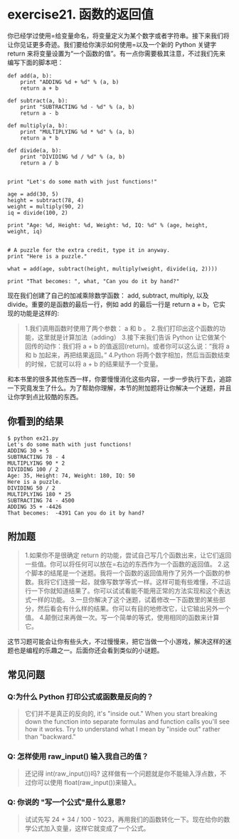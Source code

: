 # exercise21. 函数的返回值
你已经学过使用=给变量命名，将变量定义为某个数字或者字符串。接下来我们将让你见证更多奇迹。我们要给你演示如何使用=以及一个新的 Python 关键字 return 来将变量设置为“一个函数的值”。有一点你需要极其注意，不过我们先来编写下面的脚本吧：

```
def add(a, b):
    print "ADDING %d + %d" % (a, b)
    return a + b

def subtract(a, b):
    print "SUBTRACTING %d - %d" % (a, b)
    return a - b

def multiply(a, b):
    print "MULTIPLYING %d * %d" % (a, b)
    return a * b

def divide(a, b):
    print "DIVIDING %d / %d" % (a, b)
    return a / b


print "Let's do some math with just functions!"

age = add(30, 5)
height = subtract(78, 4)
weight = multiply(90, 2)
iq = divide(100, 2)

print "Age: %d, Height: %d, Weight: %d, IQ: %d" % (age, height, weight, iq)


# A puzzle for the extra credit, type it in anyway.
print "Here is a puzzle."

what = add(age, subtract(height, multiply(weight, divide(iq, 2))))

print "That becomes: ", what, "Can you do it by hand?"
```

现在我们创建了自己的加减乘除数学函数： add, subtract, multiply, 以及 divide。重要的是函数的最后一行，例如 add 的最后一行是 return a + b，它实现的功能是这样的:

> 1.我们调用函数时使用了两个参数： a 和 b 。
2.我们打印出这个函数的功能，这里就是计算加法（adding）
3.接下来我们告诉 Python 让它做某个回传的动作：我们将 a + b 的值返回(return)。或者你可以这么说：“我将 a 和 b 加起来，再把结果返回。”
4.Python 将两个数字相加，然后当函数结束的时候，它就可以将 a + b 的结果赋予一个变量。

和本书里的很多其他东西一样，你要慢慢消化这些内容，一步一步执行下去，追踪一下究竟发生了什么。为了帮助你理解，本节的附加题将让你解决一个迷题，并且让你学到点比较酷的东西。

## 你看到的结果

```
$ python ex21.py
Let's do some math with just functions!
ADDING 30 + 5
SUBTRACTING 78 - 4
MULTIPLYING 90 * 2
DIVIDING 100 / 2
Age: 35, Height: 74, Weight: 180, IQ: 50
Here is a puzzle.
DIVIDING 50 / 2
MULTIPLYING 180 * 25
SUBTRACTING 74 - 4500
ADDING 35 + -4426
That becomes:  -4391 Can you do it by hand?
```

## 附加题

> 1.如果你不是很确定 return 的功能，尝试自己写几个函数出来，让它们返回一些值。你可以将任何可以放在=右边的东西作为一个函数的返回值。
2.这个脚本的结尾是一个迷题。我将一个函数的返回值用作了另外一个函数的参数。我将它们连接一起，就像写数学等式一样。这样可能有些难懂，不过运行一下你就知道结果了。你可以试试看能不能用正常的方法实现和这个表达式一样的功能。
3.一旦你解决了这个迷题，试着修改一下函数里的某些部分，然后看会有什么样的结果。你可以有目的地修改它，让它输出另外一个值。
4.颠倒过来再做一次。写一个简单的等式，使用相同的函数来计算它。

这节习题可能会让你有些头大，不过慢慢来，把它当做一个小游戏，解决这样的迷题也是编程的乐趣之一。后面你还会看到类似的小谜题。

## 常见问题

### Q:为什么 Python 打印公式或函数是反向的？

> 它们并不是真正的反向的, it's "inside out." When you start breaking down the function into separate formulas and function calls you'll see how it works. Try to understand what I mean by "inside out" rather than "backward."

### Q: 怎样使用 raw_input() 输入我自己的值？

> 还记得 int(raw_input())吗? 这样做有一个问题就是你不能输入浮点数，不过你可以使用 float(raw_input())来输入。

### Q: 你说的 "写一个公式"是什么意思?

> 试试先写 24 + 34 / 100 - 1023，再用我们的函数转化一下。现在给你的数学公式加入变量，这样它就变成了一个公式。